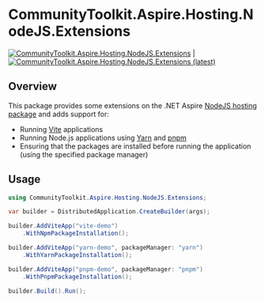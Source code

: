 # CommunityToolkit.Aspire.Hosting.NodeJS.Extensions

[![CommunityToolkit.Aspire.Hosting.NodeJS.Extensions](https://img.shields.io/nuget/v/CommunityToolkit.Aspire.Hosting.NodeJS.Extensions)](https://nuget.org/packages/CommunityToolkit.Aspire.Hosting.NodeJS.Extensions/) | [![CommunityToolkit.Aspire.Hosting.NodeJS.Extensions (latest)](<https://img.shields.io/nuget/vpre/CommunityToolkit.Aspire.Hosting.NodeJS.Extensions?label=nuget%20(preview)>)](https://nuget.org/packages/CommunityToolkit.Aspire.Hosting.NodeJS.Extensions/absoluteLatest)

## Overview

This package provides some extensions on the .NET Aspire [NodeJS hosting package](https://nuget.org/packages/Aspire.Hosting.NodeJS) and adds support for:

-   Running [Vite](https://vitejs.dev/) applications
-   Running Node.js applications using [Yarn](https://yarnpkg.com/) and [pnpm](https://pnpm.io/)
-   Ensuring that the packages are installed before running the application (using the specified package manager)

## Usage

```csharp
using CommunityToolkit.Aspire.Hosting.NodeJS.Extensions;

var builder = DistributedApplication.CreateBuilder(args);

builder.AddViteApp("vite-demo")
    .WithNpmPackageInstallation();

builder.AddViteApp("yarn-demo", packageManager: "yarn")
    .WithYarnPackageInstallation();

builder.AddViteApp("pnpm-demo", packageManager: "pnpm")
    .WithPnpmPackageInstallation();

builder.Build().Run();
```
